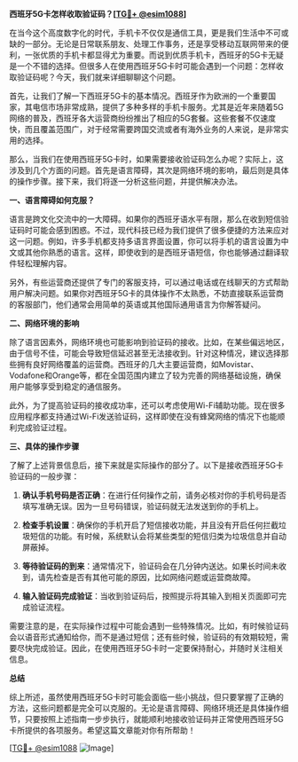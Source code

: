 **西班牙5G卡怎样收取验证码？[[TG💪+ @esim1088](https://t.me/s/esim1088)]**

在当今这个高度数字化的时代，手机卡不仅仅是通信工具，更是我们生活中不可或缺的一部分。无论是日常联系朋友、处理工作事务，还是享受移动互联网带来的便利，一张优质的手机卡都显得尤为重要。而说到优质手机卡，西班牙的5G卡无疑是一个不错的选择。但很多人在使用西班牙5G卡时可能会遇到一个问题：怎样收取验证码呢？今天，我们就来详细聊聊这个问题。

首先，让我们了解一下西班牙5G卡的基本情况。西班牙作为欧洲的一个重要国家，其电信市场非常成熟，提供了多种多样的手机卡服务。尤其是近年来随着5G网络的普及，西班牙各大运营商纷纷推出了相应的5G套餐。这些套餐不仅速度快，而且覆盖范围广，对于经常需要跨国交流或者有海外业务的人来说，是非常实用的选择。

那么，当我们在使用西班牙5G卡时，如果需要接收验证码怎么办呢？实际上，这涉及到几个方面的问题。首先是语言障碍，其次是网络环境的影响，最后则是具体的操作步骤。接下来，我们将逐一分析这些问题，并提供解决办法。

**一、语言障碍如何克服？**

语言是跨文化交流中的一大障碍。如果你的西班牙语水平有限，那么在收到短信验证码时可能会感到困惑。不过，现代科技已经为我们提供了很多便捷的方法来应对这一问题。例如，许多手机都支持多语言界面设置，你可以将手机的语言设置为中文或其他你熟悉的语言。这样，即使收到的是西班牙语短信，你也能够通过翻译软件轻松理解内容。

另外，有些运营商还提供了专门的客服支持，可以通过电话或在线聊天的方式帮助用户解决问题。如果你对西班牙5G卡的具体操作不太熟悉，不妨直接联系运营商的客服部门，他们通常会用简单的英语或其他国际通用语言为你解答疑问。

**二、网络环境的影响**

除了语言因素外，网络环境也可能影响到验证码的接收。比如，在某些偏远地区，由于信号不佳，可能会导致短信延迟甚至无法接收到。针对这种情况，建议选择那些拥有良好网络覆盖的运营商。西班牙的几大主要运营商，如Movistar、Vodafone和Orange等，都在全国范围内建立了较为完善的网络基础设施，确保用户能够享受到稳定的通信服务。

此外，为了提高验证码的接收成功率，还可以考虑使用Wi-Fi辅助功能。现在很多应用程序都支持通过Wi-Fi发送验证码，这样即使在没有蜂窝网络的情况下也能顺利完成验证过程。

**三、具体的操作步骤**

了解了上述背景信息后，接下来就是实际操作的部分了。以下是接收西班牙5G卡验证码的一般步骤：

1. **确认手机号码是否正确**：在进行任何操作之前，请务必核对你的手机号码是否填写准确无误。因为一旦号码错误，验证码就无法发送到你的手机上。

2. **检查手机设置**：确保你的手机开启了短信接收功能，并且没有开启任何拦截垃圾短信的功能。有时候，系统默认会将某些类型的短信归类为垃圾信息并自动屏蔽掉。

3. **等待验证码的到来**：通常情况下，验证码会在几分钟内送达。如果长时间未收到，请先检查是否有其他可能的原因，比如网络问题或运营商故障。

4. **输入验证码完成验证**：当收到验证码后，按照提示将其输入到相关页面即可完成验证流程。

需要注意的是，在实际操作过程中可能会遇到一些特殊情况。比如，有时候验证码会以语音形式通知给你，而不是通过短信；还有些时候，验证码的有效期较短，需要尽快完成验证。因此，在使用西班牙5G卡时一定要保持耐心，并随时关注相关信息。

**总结**

综上所述，虽然使用西班牙5G卡时可能会面临一些小挑战，但只要掌握了正确的方法，这些问题都是完全可以克服的。无论是语言障碍、网络环境还是具体操作细节，只要按照上述指南一步步执行，就能顺利地接收验证码并正常使用西班牙5G卡所提供的各项服务。希望这篇文章能对你有所帮助！

[[TG💪+ @esim1088](https://t.me/s/esim1088) ![Image](https://i.postimg.cc/4NQfJmqS/Snipaste-2025-05-13-00-14-12.png)]